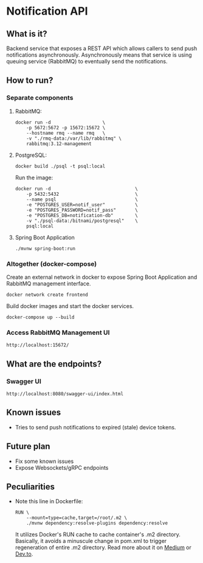 # Notification API

## What is it?

Backend service that exposes a REST API which allows callers to send push notifications asynchronously. Asynchronously
means
that service is using queuing service (RabbitMQ) to eventually send the notifications.

## How to run?

### Separate components

1. RabbitMQ:

    ```
    docker run -d                   \
        -p 5672:5672 -p 15672:15672 \
        --hostname rmq --name rmq   \
        -v "./rmq-data:/var/lib/rabbitmq" \
        rabbitmq:3.12-management
    ```

2. PostgreSQL:

    ```
    docker build ./psql -t psql:local
    ```

   Run the image:

      ```
      docker run -d                               \
          -p 5432:5432                            \
          --name psql                             \
          -e "POSTGRES_USER=notif_user"           \
          -e "POSTGRES_PASSWORD=notif_pass"       \
          -e "POSTGRES_DB=notification-db"        \
          -v "./psql-data:/bitnami/postgresql"    \
          psql:local
      ```

3. Spring Boot Application
    ```
    ./mvnw spring-boot:run
    ```

### Altogether (docker-compose)

Create an external network in docker to expose Spring Boot Application and RabbitMQ management interface.

  ```
  docker network create frontend
  ```

Build docker images and start the docker services.

  ```
  docker-compose up --build
  ```

### Access RabbitMQ Management UI

```
http://localhost:15672/
```

## What are the endpoints?

### Swagger UI

```
http://localhost:8080/swagger-ui/index.html
```

## Known issues

- Tries to send push notifications to expired (stale) device tokens.

## Future plan

- Fix some known issues
- Expose Websockets/gRPC endpoints

## Peculiarities

- Note this line in Dockerfile:
    ```
    RUN \
        --mount=type=cache,target=/root/.m2 \
        ./mvnw dependency:resolve-plugins dependency:resolve
    ```
  It utilizes Docker's RUN cache to cache container's .m2 directory. Basically, it avoids a minuscule change in pom.xml
  to
  trigger regeneration of entire .m2 directory.
  Read more about it on
  [Medium](https://medium.com/p/75bd980ddaae) or
  [Dev.to](https://dev.to/ashimregmi/make-your-builds-faster-by-caching-m2-directory-using-dockers-run-cache-2l9g).
